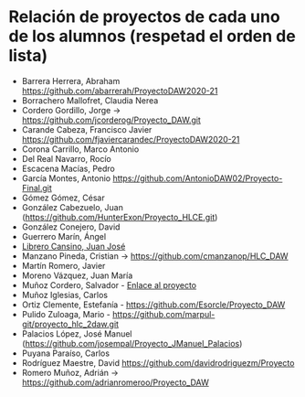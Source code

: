 # Relación de proyectos de cada uno de los alumnos (respetad el orden de lista)

- Barrera Herrera, Abraham https://github.com/abarrerah/ProyectoDAW2020-21
- Borrachero Mallofret, Claudia Nerea
- Cordero Gordillo, Jorge -> https://github.com/jcorderog/Proyecto_DAW.git
- Carande Cabeza, Francisco Javier https://github.com/fjaviercarandec/ProyectoDAW2020-21
- Corona Carrillo, Marco Antonio
- Del Real Navarro, Rocío
- Escacena Macías, Pedro
- García Montes, Antonio	https://github.com/AntonioDAW02/Proyecto-Final.git
- Gómez Gómez, César
- González Cabezuelo, Juan (https://github.com/HunterExon/Proyecto_HLCE.git)
- González Conejero, David
- Guerrero Marín, Ángel
- [Librero Cansino, Juan José](https://github.com/juanjolibrero98/Proyecto_Final_De_Grado_2021)
- Manzano Pineda, Cristian -> https://github.com/cmanzanop/HLC_DAW
- Martín Romero, Javier
- Moreno Vázquez, Juan María
- Muñoz Cordero, Salvador - [Enlace al proyecto](https://github.com/smunozc/Proyecto_Final)
- Muñoz Iglesias, Carlos
- Ortiz Clemente, Estefanía - https://github.com/Esorcle/Proyecto_DAW
- Pulido Zuloaga, Mario - https://github.com/marpul-git/proyecto_hlc_2daw.git
- Palacios López, José Manuel (https://github.com/josempal/Proyecto_JManuel_Palacios)
- Puyana Paraíso, Carlos
- Rodríguez Maestre, David https://github.com/davidrodriguezm/Proyecto
- Romero Muñoz, Adrián -> https://github.com/adrianromeroo/Proyecto_DAW
